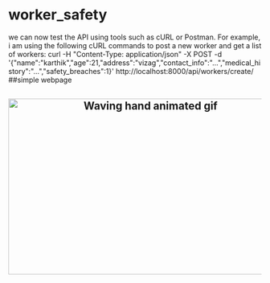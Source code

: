 # worker_safety
 we can now test the API using tools such as cURL or Postman. For example, i am using the following cURL commands to post a new worker and get a list of workers:
curl -H "Content-Type: application/json" -X POST -d '{"name":"karthik","age":21,"address":"vizag","contact_info":"...","medical_history":"...","safety_breaches":1}' http://localhost:8000/api/workers/create/
##simple webpage
<h2 align="center">
    <img src="https://raw.githubusercontent.com/ChandraKarthik07/worker-safety/blob/sample.gif" 
         alt="Waving hand animated gif"
         height=350"
         width="550" />
</h2>
